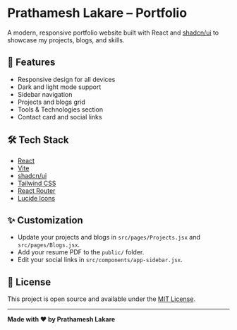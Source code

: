 # Prathamesh Lakare – Portfolio

A modern, responsive portfolio website built with React and [shadcn/ui](https://ui.shadcn.com/) to showcase my projects, blogs, and skills.

## 🚀 Features

- Responsive design for all devices
- Dark and light mode support
- Sidebar navigation
- Projects and blogs grid
- Tools & Technologies section
- Contact card and social links

## 🛠️ Tech Stack

- [React](https://react.dev/)
- [Vite](https://vitejs.dev/)
- [shadcn/ui](https://ui.shadcn.com/)
- [Tailwind CSS](https://tailwindcss.com/)
- [React Router](https://reactrouter.com/)
- [Lucide Icons](https://lucide.dev/)

## ✨ Customization

- Update your projects and blogs in `src/pages/Projects.jsx` and `src/pages/Blogs.jsx`.
- Add your resume PDF to the `public/` folder.
- Edit your social links in `src/components/app-sidebar.jsx`.

## 📄 License

This project is open source and available under the [MIT License](LICENSE).

---

**Made with ❤️ by Prathamesh Lakare**
